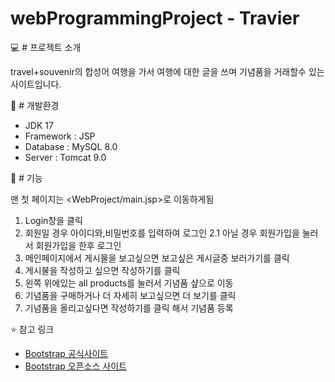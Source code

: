 # webProgrammingProject - Travier

:computer: # 프로젝트 소개

travel+souvenir의 합성어 여행을 가서 여행에 대한 글을 쓰며 기념품을 거래할수 있는 사이트입니다.

:wrench: # 개발환경
+ JDK 17
+ Framework : JSP
+ Database : MySQL 8.0
+ Server : Tomcat 9.0

:scroll: # 기능

맨 첫 페이지는 <WebProject/main.jsp>로 이동하게됨
1. Login창을 클릭
2. 회원일 경우 아이디와,비밀번호를 입력하여 로그인
2.1 아닐 경우 회원가입을 눌러서 회원가입을 한후 로그인
3. 메인페이지에서 게시물을 보고싶으면 보고싶은 게시글중 보러가기를 클릭
4. 게시물을 작성하고 싶으면 작성하기를 클릭
5. 왼쪽 위에있는 all products를 눌러서 기념품 샾으로 이동
6. 기념품을 구매하거나 더 자세히 보고싶으면 더 보기를 클릭
7. 기념품을 올리고싶다면 작성하기를 클릭 해서 기념품 등록

:star: 참고 링크
+ [Bootstrap 공식사이트](https://getbootstrap.com)
+ [Bootstrap 오픈소스 사이트](https://startbootstrap.com)
